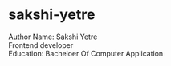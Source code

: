 # sakshi-yetre
Author Name: Sakshi Yetre
<br>
Frontend developer
<br>
Education: Bacheloer Of Computer Application
